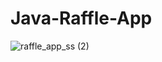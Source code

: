 # Java-Raffle-App
![raffle_app_ss (2)](https://user-images.githubusercontent.com/56002580/112982373-15e53780-9165-11eb-8beb-b95f190a18e6.png)


